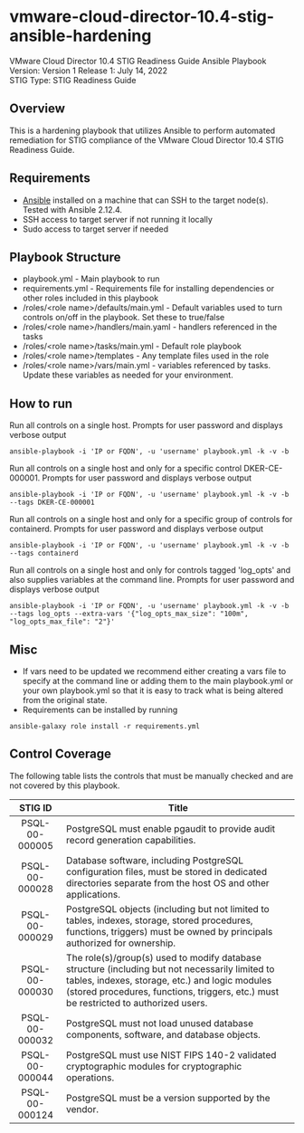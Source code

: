 # vmware-cloud-director-10.4-stig-ansible-hardening
VMware Cloud Director 10.4 STIG Readiness Guide Ansible Playbook  
Version: Version 1 Release 1: July 14, 2022    
STIG Type: STIG Readiness Guide  

## Overview
This is a hardening playbook that utilizes Ansible to perform automated remediation for STIG compliance of the VMware Cloud Director 10.4 STIG Readiness Guide.  

## Requirements
- [Ansible](https://docs.ansible.com/ansible/latest/installation_guide/index.html) installed on a machine that can SSH to the target node(s).  Tested with Ansible 2.12.4.
- SSH access to target server if not running it locally
- Sudo access to target server if needed

## Playbook Structure

- playbook.yml - Main playbook to run
- requirements.yml - Requirements file for installing dependencies or other roles included in this playbook
- /roles/\<role name>/defaults/main.yml - Default variables used to turn controls on/off in the playbook.  Set these to true/false
- /roles/\<role name>/handlers/main.yaml - handlers referenced in the tasks
- /roles/\<role name>/tasks/main.yml - Default role playbook
- /roles/\<role name>/templates - Any template files used in the role
- /roles/\<role name>/vars/main.yml - variables referenced by tasks.  Update these variables as needed for your environment.

## How to run

Run all controls on a single host. Prompts for user password and displays verbose output  
```
ansible-playbook -i 'IP or FQDN', -u 'username' playbook.yml -k -v -b
```
Run all controls on a single host and only for a specific control DKER-CE-000001. Prompts for user password and displays verbose output  
```
ansible-playbook -i 'IP or FQDN', -u 'username' playbook.yml -k -v -b --tags DKER-CE-000001  
```
Run all controls on a single host and only for a specific group of controls for containerd. Prompts for user password and displays verbose output  
```
ansible-playbook -i 'IP or FQDN', -u 'username' playbook.yml -k -v -b --tags containerd  
```
Run all controls on a single host and only for controls tagged 'log_opts' and also supplies variables at the command line. Prompts for user password and displays verbose output
```
ansible-playbook -i 'IP or FQDN', -u 'username' playbook.yml -k -v -b --tags log_opts --extra-vars '{"log_opts_max_size": "100m", "log_opts_max_file": "2"}'
```

## Misc
- If vars need to be updated we recommend either creating a vars file to specify at the command line or adding them to the main playbook.yml or your own playbook.yml so that it is easy to track what is being altered from the original state.  
- Requirements can be installed by running
```
ansible-galaxy role install -r requirements.yml
```

## Control Coverage
The following table lists the controls that must be manually checked and are not covered by this playbook.

|  STIG ID  |        Title       |
|:---------:|------------------|
| PSQL-00-000005 | PostgreSQL must enable pgaudit to provide audit record generation capabilities. | 
| PSQL-00-000028 | Database software, including PostgreSQL configuration files, must be stored in dedicated directories separate from the host OS and other applications. | 
| PSQL-00-000029 | PostgreSQL objects (including but not limited to tables, indexes, storage, stored procedures, functions, triggers) must be owned by principals authorized for ownership. | 
| PSQL-00-000030 | The role(s)/group(s) used to modify database structure (including but not necessarily limited to tables, indexes, storage, etc.) and logic modules (stored procedures, functions, triggers, etc.) must be restricted to authorized users. | 
| PSQL-00-000032 | PostgreSQL must not load unused database components, software, and database objects. | 
| PSQL-00-000044 | PostgreSQL must use NIST FIPS 140-2 validated cryptographic modules for cryptographic operations. | 
| PSQL-00-000124 | PostgreSQL must be a version supported by the vendor. | 
